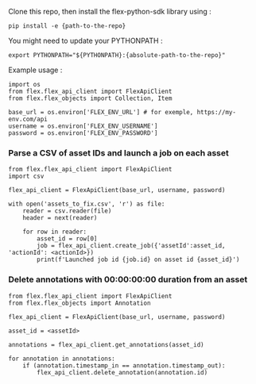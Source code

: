 Clone this repo, then install the flex-python-sdk library using : 

```pip install -e {path-to-the-repo}```

You might need to update your PYTHONPATH :

```export PYTHONPATH="${PYTHONPATH}:{absolute-path-to-the-repo}"```

Example usage : 

```
import os
from flex.flex_api_client import FlexApiClient
from flex.flex_objects import Collection, Item

base_url = os.environ['FLEX_ENV_URL'] # for exemple, https://my-env.com/api
username = os.environ['FLEX_ENV_USERNAME']
password = os.environ['FLEX_ENV_PASSWORD']
```

### Parse a CSV of asset IDs and launch a job on each asset
```
from flex.flex_api_client import FlexApiClient
import csv

flex_api_client = FlexApiClient(base_url, username, password)

with open('assets_to_fix.csv', 'r') as file:
    reader = csv.reader(file)
    header = next(reader)

    for row in reader:
        asset_id = row[0]
        job = flex_api_client.create_job({'assetId':asset_id, 'actionId': <actionId>})   
        print(f'Launched job id {job.id} on asset id {asset_id}')
```

### Delete annotations with 00:00:00:00 duration from an asset

```
from flex.flex_api_client import FlexApiClient
from flex.flex_objects import Annotation

flex_api_client = FlexApiClient(base_url, username, password)

asset_id = <assetId>

annotations = flex_api_client.get_annotations(asset_id)

for annotation in annotations:
    if (annotation.timestamp_in == annotation.timestamp_out):
        flex_api_client.delete_annotation(annotation.id)
```